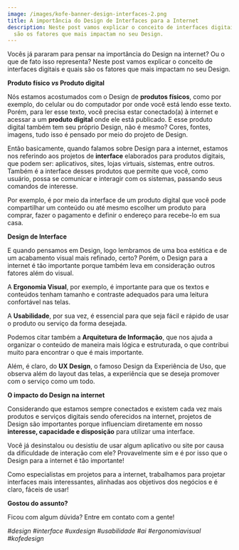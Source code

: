 ```yaml
---
image: /images/kofe-banner-design-interfaces-2.png
title: A importância do Design de Interfaces para a Internet
description: Neste post vamos explicar o conceito de interfaces digitais e quais
  são os fatores que mais impactam no seu Design.
---
```

Vocês já pararam para pensar na importância do Design na internet? Ou o que de fato isso representa? Neste post vamos explicar o conceito de interfaces digitais e quais são os fatores que mais impactam no seu Design. 

**Produto físico *vs* Produto digital**

Nós estamos acostumados com o Design de **produtos físicos**, como por exemplo, do celular ou do computador por onde você está lendo esse texto. Porém, para ler esse texto, você precisa estar conectado(a) à internet e acessar a um **produto digital** onde ele está publicado. E esse produto digital também tem seu próprio Design, não é mesmo? Cores, fontes, imagens, tudo isso é pensado por meio do projeto de Design.

Então basicamente, quando falamos sobre Design para a internet, estamos nos referindo aos projetos de **interface** elaborados para produtos digitais, que podem ser: aplicativos, sites, lojas virtuais, sistemas, entre outros. Também é a interface desses produtos que permite que você, como usuário, possa se comunicar e interagir com os sistemas, passando seus comandos de interesse. 

Por exemplo, é por meio da interface de um produto digital que você pode compartilhar um conteúdo ou até mesmo escolher um produto para comprar, fazer o pagamento e definir o endereço para recebe-lo em sua casa. 

**Design de Interface**

E quando pensamos em Design, logo lembramos de uma boa estética e de um acabamento visual mais refinado, certo? Porém, o Design para a internet é tão importante porque também leva em consideração outros fatores além do visual.

A **Ergonomia Visual**, por exemplo, é importante para que os textos e conteúdos tenham tamanho e contraste adequados para uma leitura confortável nas telas.

A **Usabilidade**, por sua vez, é essencial para que seja fácil e rápido de usar o produto ou serviço da forma desejada.

Podemos citar também a **Arquitetura de Informação**, que nos ajuda a organizar o conteúdo de maneira mais lógica e estruturada, o que contribui muito para encontrar o que é mais importante.

Além, é claro, do **UX Design**, o famoso Design da Experiência de Uso, que observa além do layout das telas, a experiência que se deseja promover com o serviço como um todo.

**O impacto do Design na internet**

Considerando que estamos sempre conectados e existem cada vez mais produtos e serviços digitais sendo oferecidos na internet, projetos de Design são importantes porque influenciam diretamente em nosso **interesse, capacidade e disposição** para utilizar uma interface.

Você já desinstalou ou desistiu de usar algum aplicativo ou site por causa da dificuldade de interação com ele? Provavelmente sim e é por isso que o Design para a internet é tão importante!

Como especialistas em projetos para a internet, trabalhamos para projetar interfaces mais interessantes, alinhadas aos objetivos dos negócios e é claro, fáceis de usar!

**Gostou do assunto?**

Ficou com algum dúvida? Entre em contato com a gente!

*\#design #interface #uxdesign #usabilidade #ai #ergonomiavisual #kofedesign*